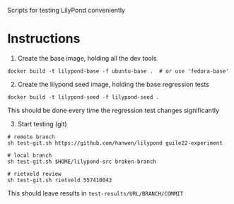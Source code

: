 
Scripts for testing LilyPond conveniently

Instructions
============

1.  Create the base image, holding all the dev tools

```
docker build -t lilypond-base -f ubuntu-base .  # or use 'fedora-base'
```


2.  Create the lilypond seed image, holding the base regression tests

```
docker build -t lilypond-seed -f lilypond-seed .
```

This should be done every time the regression test changes significantly

3.  Start testing (git)

```
# remote branch
sh test-git.sh https://github.com/hanwen/lilypond guile22-experiment

# local branch
sh test-git.sh $HOME/lilypond-src broken-branch

# rietveld review
sh test-git.sh rietveld 557410043
```

This should leave results in `test-results/URL/BRANCH/COMMIT`
